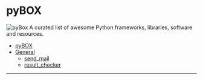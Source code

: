 # pyBOX
![pyBox](https://www.python.org/static/community_logos/python-powered-h-50x65.png) 
A curated list of awesome Python frameworks, libraries, software and resources.



- [pyBOX](https://github.com/virtualvector/pyBOX)
- [General](https://github.com/virtualvector/pyBOX/tree/master/general)
    - [send_mail](https://github.com/virtualvector/pyBOX/blob/master/general/send_mail.py)
    - [result_checker](https://github.com/virtualvector/pyBOX/blob/master/general/resutl_checker.py)

- - -



